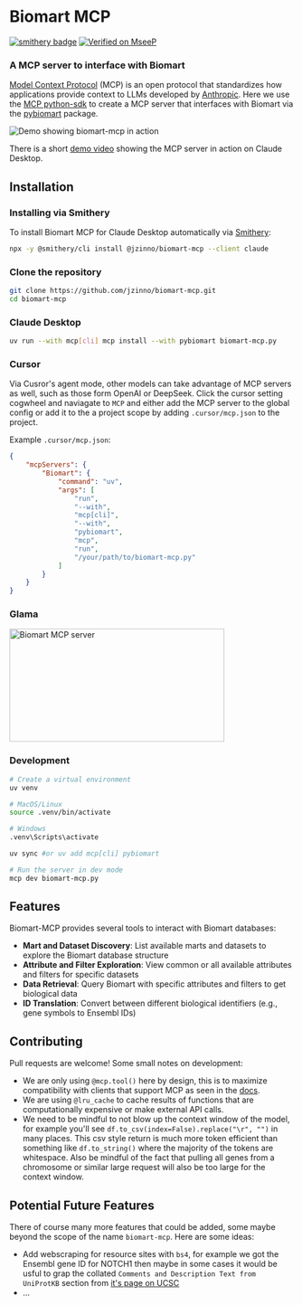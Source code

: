 # Biomart MCP

[![smithery badge](https://smithery.ai/badge/@jzinno/biomart-mcp)](https://smithery.ai/server/@jzinno/biomart-mcp)
[![Verified on MseeP](https://mseep.ai/badge.svg)](https://mseep.ai/app/ad562201-95a7-4ceb-83d6-09eddc7fdac4)

### A MCP server to interface with Biomart

[Model Context Protocol](https://modelcontextprotocol.io/introduction) (MCP) is an open protocol that standardizes how applications provide context to LLMs developed by [Anthropic](https://www.anthropic.com/). Here we use the [MCP python-sdk](https://github.com/modelcontextprotocol/python-sdk) to create a MCP server that interfaces with Biomart via the [pybiomart](https://github.com/jrderuiter/pybiomart) package.

![Demo showing biomart-mcp in action](./assets/demo.png)

There is a short [demo video](assets/mcp-demo.mp4) showing the MCP server in action on Claude Desktop.

## Installation

### Installing via Smithery

To install Biomart MCP for Claude Desktop automatically via [Smithery](https://smithery.ai/server/@jzinno/biomart-mcp):

```bash
npx -y @smithery/cli install @jzinno/biomart-mcp --client claude
```

### Clone the repository

```bash
git clone https://github.com/jzinno/biomart-mcp.git
cd biomart-mcp
```

### Claude Desktop

```bash
uv run --with mcp[cli] mcp install --with pybiomart biomart-mcp.py
```

### Cursor

Via Cusror's agent mode, other models can take advantage of MCP servers as well, such as those form OpenAI or DeepSeek. Click the cursor setting cogwheel and naviagate to `MCP` and either add the MCP server to the global config or add it to the a project scope by adding `.cursor/mcp.json` to the project.

Example `.cursor/mcp.json`:

```json
{
    "mcpServers": {
        "Biomart": {
            "command": "uv",
            "args": [
                "run",
                "--with",
                "mcp[cli]",
                "--with",
                "pybiomart",
                "mcp",
                "run",
                "/your/path/to/biomart-mcp.py"
            ]
        }
    }
}
```

### Glama

<a href="https://glama.ai/mcp/servers/v5a3mlxviu">
  <img width="380" height="200" src="https://glama.ai/mcp/servers/v5a3mlxviu/badge" alt="Biomart MCP server" />
</a>

### Development

```bash
# Create a virtual environment
uv venv

# MacOS/Linux
source .venv/bin/activate

# Windows
.venv\Scripts\activate

uv sync #or uv add mcp[cli] pybiomart

# Run the server in dev mode
mcp dev biomart-mcp.py
```

## Features

Biomart-MCP provides several tools to interact with Biomart databases:

- **Mart and Dataset Discovery**: List available marts and datasets to explore the Biomart database structure
- **Attribute and Filter Exploration**: View common or all available attributes and filters for specific datasets
- **Data Retrieval**: Query Biomart with specific attributes and filters to get biological data
- **ID Translation**: Convert between different biological identifiers (e.g., gene symbols to Ensembl IDs)

## Contributing

Pull requests are welcome! Some small notes on development:

- We are only using `@mcp.tool()` here by design, this is to maximize compatibility with clients that support MCP as seen in the [docs](https://modelcontextprotocol.io/clients).
- We are using `@lru_cache` to cache results of functions that are computationally expensive or make external API calls.
- We need to be mindful to not blow up the context window of the model, for example you'll see `df.to_csv(index=False).replace("\r", "")` in many places. This csv style return is much more token efficient than something like `df.to_string()` where the majority of the tokens are whitespace. Also be mindful of the fact that pulling all genes from a chromosome or similar large request will also be too large for the context window.

## Potential Future Features

There of course many more features that could be added, some maybe beyond the scope of the name `biomart-mcp`. Here are some ideas:

- Add webscraping for resource sites with `bs4`, for example we got the Ensembl gene ID for NOTCH1 then maybe in some cases it would be usful to grap the collated `Comments and Description Text from UniProtKB` section from [it's page on UCSC](https://genome.ucsc.edu/cgi-bin/hgGene?db=hg38&hgg_chrom=chr9&hgg_gene=ENST00000651671.1&hgg_start=136494433&hgg_end=136546048&hgg_type=knownGene)
- $...$
